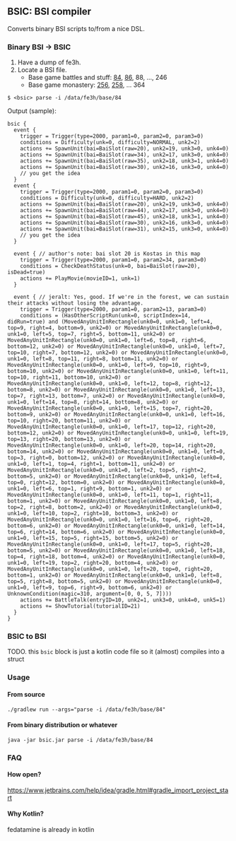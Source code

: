 ## BSIC: BSI compiler

Converts binary BSI scripts to/from a nice DSL.

### Binary BSI -> BSIC
1. Have a dump of fe3h.
2. Locate a BSI file. 
    * Base game battles and stuff: [84](https://fedatamine.com/en-us/battles/0/a-skirmish-at-dawn), [86](https://fedatamine.com/en-us/battles/1/rivalry-of-the-houses), 88, ..., 246
    * Base game monastery: [256](https://fedatamine.com/en-us/monastery/0), [258](https://fedatamine.com/en-us/monastery/1), ... 364
    
```
$ <bsic> parse -i /data/fe3h/base/84
```

Output (sample):
```
bsic {
  event {
    trigger = Trigger(type=2000, param1=0, param2=0, param3=0)
    conditions = Difficulty(unk=0, difficulty=NORMAL, unk2=2)
    actions += SpawnUnit(bai=BaiSlot(raw=20), unk2=19, unk3=0, unk4=0)
    actions += SpawnUnit(bai=BaiSlot(raw=34), unk2=17, unk3=0, unk4=0)
    actions += SpawnUnit(bai=BaiSlot(raw=35), unk2=18, unk3=1, unk4=0)
    actions += SpawnUnit(bai=BaiSlot(raw=30), unk2=16, unk3=0, unk4=0)
    // you get the idea
  }
  event {
    trigger = Trigger(type=2000, param1=0, param2=0, param3=0)
    conditions = Difficulty(unk=0, difficulty=HARD, unk2=2)
    actions += SpawnUnit(bai=BaiSlot(raw=20), unk2=19, unk3=0, unk4=0)
    actions += SpawnUnit(bai=BaiSlot(raw=44), unk2=17, unk3=0, unk4=0)
    actions += SpawnUnit(bai=BaiSlot(raw=45), unk2=18, unk3=1, unk4=0)
    actions += SpawnUnit(bai=BaiSlot(raw=30), unk2=16, unk3=0, unk4=0)
    actions += SpawnUnit(bai=BaiSlot(raw=31), unk2=15, unk3=0, unk4=0)
    // you get the idea
  }
  
  event { // author's note: bai slot 20 is Kostas in this map
    trigger = Trigger(type=2000, param1=0, param2=34, param3=0)
    conditions = CheckDeathStatus(unk=0, bai=BaiSlot(raw=20), isDead=true)
    actions += PlayMovie(movieID=1, unk=1)
  }
  
  event { // jeralt: Yes, good. If we're in the forest, we can sustain their attacks without losing the advantage.
    trigger = Trigger(type=2000, param1=0, param2=13, param3=0)
    conditions = (HasOtherScriptRun(unk=0, scriptIndex=14, didRun=true) and (MovedAnyUnitInRectangle(unk0=0, unk1=0, left=4, top=9, right=4, bottom=9, unk2=0) or MovedAnyUnitInRectangle(unk0=0, unk1=0, left=5, top=7, right=5, bottom=11, unk2=0) or MovedAnyUnitInRectangle(unk0=0, unk1=0, left=6, top=8, right=6, bottom=12, unk2=0) or MovedAnyUnitInRectangle(unk0=0, unk1=0, left=7, top=10, right=7, bottom=12, unk2=0) or MovedAnyUnitInRectangle(unk0=0, unk1=0, left=8, top=11, right=8, bottom=11, unk2=0) or MovedAnyUnitInRectangle(unk0=0, unk1=0, left=9, top=10, right=9, bottom=10, unk2=0) or MovedAnyUnitInRectangle(unk0=0, unk1=0, left=11, top=10, right=11, bottom=10, unk2=0) or MovedAnyUnitInRectangle(unk0=0, unk1=0, left=12, top=8, right=12, bottom=8, unk2=0) or MovedAnyUnitInRectangle(unk0=0, unk1=0, left=13, top=7, right=13, bottom=7, unk2=0) or MovedAnyUnitInRectangle(unk0=0, unk1=0, left=14, top=8, right=14, bottom=8, unk2=0) or MovedAnyUnitInRectangle(unk0=0, unk1=0, left=15, top=7, right=20, bottom=9, unk2=0) or MovedAnyUnitInRectangle(unk0=0, unk1=0, left=16, top=10, right=20, bottom=11, unk2=0) or MovedAnyUnitInRectangle(unk0=0, unk1=0, left=17, top=12, right=20, bottom=12, unk2=0) or MovedAnyUnitInRectangle(unk0=0, unk1=0, left=19, top=13, right=20, bottom=13, unk2=0) or MovedAnyUnitInRectangle(unk0=0, unk1=0, left=20, top=14, right=20, bottom=14, unk2=0) or MovedAnyUnitInRectangle(unk0=0, unk1=0, left=0, top=3, right=0, bottom=12, unk2=0) or MovedAnyUnitInRectangle(unk0=0, unk1=0, left=1, top=4, right=1, bottom=11, unk2=0) or MovedAnyUnitInRectangle(unk0=0, unk1=0, left=2, top=5, right=2, bottom=5, unk2=0) or MovedAnyUnitInRectangle(unk0=0, unk1=0, left=4, top=0, right=12, bottom=0, unk2=0) or MovedAnyUnitInRectangle(unk0=0, unk1=0, left=6, top=1, right=9, bottom=1, unk2=0) or MovedAnyUnitInRectangle(unk0=0, unk1=0, left=11, top=1, right=11, bottom=1, unk2=0) or MovedAnyUnitInRectangle(unk0=0, unk1=0, left=8, top=2, right=8, bottom=2, unk2=0) or MovedAnyUnitInRectangle(unk0=0, unk1=0, left=10, top=2, right=10, bottom=3, unk2=0) or MovedAnyUnitInRectangle(unk0=0, unk1=0, left=16, top=6, right=20, bottom=6, unk2=0) or MovedAnyUnitInRectangle(unk0=0, unk1=0, left=14, top=6, right=14, bottom=6, unk2=0) or MovedAnyUnitInRectangle(unk0=0, unk1=0, left=15, top=5, right=15, bottom=5, unk2=0) or MovedAnyUnitInRectangle(unk0=0, unk1=0, left=17, top=5, right=20, bottom=5, unk2=0) or MovedAnyUnitInRectangle(unk0=0, unk1=0, left=18, top=4, right=18, bottom=4, unk2=0) or MovedAnyUnitInRectangle(unk0=0, unk1=0, left=19, top=2, right=20, bottom=4, unk2=0) or MovedAnyUnitInRectangle(unk0=0, unk1=0, left=20, top=0, right=20, bottom=1, unk2=0) or MovedAnyUnitInRectangle(unk0=0, unk1=0, left=8, top=5, right=8, bottom=5, unk2=0) or MovedAnyUnitInRectangle(unk0=0, unk1=0, left=9, top=6, right=9, bottom=6, unk2=0) or UnknownCondition(magic=310, argument=[0, 0, 5, 7])))
    actions += BattleTalk(entryID=10, unk2=1, unk3=0, unk4=0, unk5=1)
    actions += ShowTutorial(tutorialID=21)
  }
}
```

### BSIC to BSI

TODO. this `bsic` block is just a kotlin code file so it (almost) compiles into a struct


### Usage

#### From source
```
./gradlew run --args="parse -i /data/fe3h/base/84"
```

#### From binary distribution or whatever
```
java -jar bsic.jar parse -i /data/fe3h/base/84
```

### FAQ
#### How open?
https://www.jetbrains.com/help/idea/gradle.html#gradle_import_project_start

#### Why Kotlin?
fedatamine is already in kotlin
